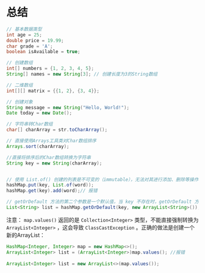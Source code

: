 # 总结


```java
// 基本数据类型
int age = 25;
double price = 19.99;
char grade = 'A';
boolean isAvailable = true;

// 创建数组
int[] numbers = {1, 2, 3, 4, 5};
String[] names = new String[3]; // 创建长度为3的String数组

// 二维数组
int[][] matrix = {{1, 2}, {3, 4}};

// 创建对象
String message = new String("Hello, World!");
Date today = new Date();

// 字符串转Char数组
char[] charArray = str.toCharArray();

// 直接使用Arrays工具类对Char数组排序
Arrays.sort(charArray);

//直接将排序后的Char数组转换为字符串
String key = new String(charArray);


// 使用 List.of() 创建的列表是不可变的（immutable），无法对其进行添加、删除等操作
hashMap.put(key, List.of(word));
hashMap.get(key).add(word);// 报错

// getOrDefault 方法的第二个参数是一个默认值，当 key 不存在时，getOrDefault 方法会返回这个默认值
List<String> list = hashMap.getOrDefault(key, new ArrayList<String>());
```

注意：
`map.values()` 返回的是 `Collection<Integer>` 类型，不能直接强制转换为 `ArrayList<Integer>` ，这会导致 `ClassCastException` 。正确的做法是创建一个新的ArrayList：
```java
HashMap<Integer, Integer> map = new HashMap<>();
ArrayList<Integer> list = (ArrayList<Integer>)map.values(); //报错
        
ArrayList<Integer> list = new ArrayList<>(map.values());
```







